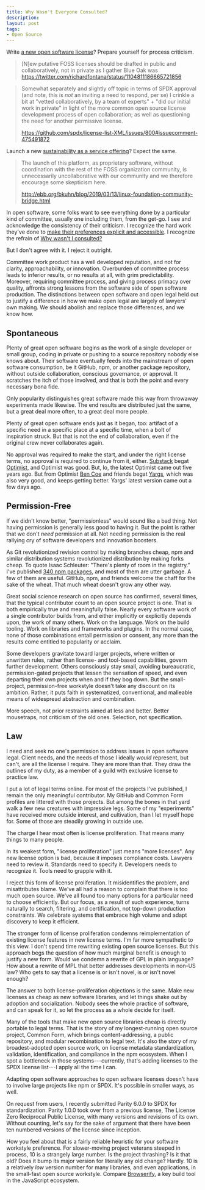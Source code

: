 ```yaml
---
title: Why Wasn't Everyone Consulted?
description:
layout: post
tags:
- Open Source
---
```


Write [a new open software license](https://blueoakcouncil.org/license/1.0.0.html)?  Prepare yourself for process criticism.

> [N]ew putative FOSS licenses should be drafted in public and collaboratively, not in private as I gather Blue Oak was
> <https://twitter.com/richardfontana/status/1104811186665721856>

> Somewhat separately and slightly off topic in terms of SPDX approval (and note, this is *not* an inviting a need to respond, per se) I crinkle a bit at "vetted collaboratively, by a team of experts" + "did our initial work in private" in light of the more common open source license development process of open collaboration; as well as questioning the need for another permissive license.
>
> <https://github.com/spdx/license-list-XML/issues/800#issuecomment-475491872>

Launch a new [sustainability as a service offering](https://communitybridge.org/)?  Expect the same.

> The launch of this platform, as proprietary software, without coordination with the rest of the FOSS organization community, is unnecessarily uncollaborative with our community and we therefore encourage some skepticism here.
>
> <http://ebb.org/bkuhn/blog/2019/03/13/linux-foundation-community-bridge.html>

In open software, some folks want to see everything done by a particular kind of committee, usually one including them, from the get-go.  I see and acknowledge the consistency of their criticism.  I recognize the hard work they've done to [make their preferences explicit and accessible](https://github.com/richardfontana/hbr/blob/master/HBR.md).  I recognize the refrain of [Why wasn't I consulted?](https://youtu.be/m0rakUuPXFM?t=746)

But I don't agree with it.  I reject it outright.

Committee work product has a well developed reputation, and not for clarity, approachability, or innovation.  Overburden of committee process leads to inferior results, or no results at all, with grim predictability.  Moreover, requiring committee process, and giving process primacy over quality, affronts strong lessons from the software side of open software production.  The distinctions between open software and open legal held out to justify a difference in how we make open legal are largely of lawyers' own making.  We should abolish and replace those differences, and we know how.

## Spontaneous

Plenty of great open software begins as the work of a single developer or small group, coding in private or pushing to a source repository nobody else knows about.  Their software eventually feeds into the mainstream of open software consumption, be it GitHub, npm, or another package repository, without outside collaboration, conscious governance, or approval.  It scratches the itch of those involved, and that is both the point and every necessary bona fide.

Only popularity distinguishes great software made this way from throwaway experiments made likewise.  The end results are distributed just the same, but a great deal more often, to a great deal more people.

Plenty of great open software ends just as it began, too: artifact of a specific need in a specific place at a specific time, when a bolt of inspiration struck.  But that is not the end of collaboration, even if the original crew never collaborates again.

No approval was required to make the start, and under the right license terms, no approval is required to continue from it, either.  [Substack](http://substack.net/) begat [Optimist](https://www.npmjs.com/package/optimist), and Optimist was good.  But, lo, the latest Optimist came out five years ago.  But from Optimist [Ben Coe](https://github.com/bcoe) and friends begat [Yargs](https://www.npmjs.com/package/yargs), which was also very good, and keeps getting better.  Yargs' latest version came out a few days ago.

## Permission-Free

If we didn't know better, "permissionless" would sound like a bad thing.  Not having permission is generally less good to having it.  But the point is rather that we don't _need_ permission at all.  Not needing permission is the real rallying cry of software developers and innovation boosters.

As Git revolutionized revision control by making branches cheap, npm and similar distribution systems revolutionized distribution by making forks cheap.  To quote Isaac Schleuter: "There's plenty of room in the registry."  I've published [340 npm packages](https://npmjs.com/~kemitchell), and most of them are utter garbage.  A few of them are useful.  GitHub, npm, and friends welcome the chaff for the sake of the wheat.  That much wheat doesn't grow any other way.

Great social science research on open source has confirmed, several times, that the typical contributor count to an open source project is one.  That is both empirically true and meaningfully false.  Nearly every software work of a single contributor builds from, and either implicitly or explicitly depends upon, the work of many others.  Work on the language.  Work on the build tooling.  Work on libraries and frameworks and plugins.  In the normal case, none of those combinations entail permission or consent, any more than the results come entitled to popularity or acclaim.

Some developers gravitate toward larger projects, where written or unwritten rules, rather than license- and tool-based capabilities, govern further development.  Others consciously stay small, avoiding bureaucratic, permission-gated projects that lessen the sensation of speed, and even departing their own projects when and if they bog down.  But the small-project, permission-free workstyle doesn't take any discount on its ambition.  Rather, it puts faith in systematized, conventional, and malleable means of widespread abstraction and combination.

More speech, not prior restraints aimed at less and better.  Better mousetraps, not criticism of the old ones.  Selection, not specification.

## Law

I need and seek no one's permission to address issues in open software legal.  Client needs, and the needs of those I ideally _would_ represent, but can't,  are all the license I require.  They are more than that.  They draw the outlines of my duty, as a member of a guild with exclusive license to practice law.

I put a lot of legal terms online.  For most of the projects I've published, I remain the only meaningful contributor.  My GitHub and Common Form profiles are littered with those projects.  But among the bones in that yard walk a few new creatures with impressive legs.  Some of my "experiments" have received more outside interest, and cultivation, than I let myself hope for.  Some of those are steadily growing in outside use.

The charge I hear most often is license proliferation.  That means many things to many people.

In its weakest form, "license proliferation" just means "more licenses".  Any new license option is bad, because it imposes compliance costs.  Lawyers need to review it.  Standards need to specify it.  Developers needs to recognize it.  Tools need to grapple with it.

I reject this form of license proliferation.  It misidentifies the problem, and misattributes blame.  We've all had a reason to complain that there is too much open source.  We've all found too many options for a particular need to choose efficiently.  But our focus, as a result of such experience, turns naturally to search, filtering, and certification, not top-down production constraints.  We celebrate systems that embrace high volume and adapt discovery to keep it efficient.

The stronger form of license proliferation condemns reimplementation of existing license features in new license terms.  I'm far more sympathetic to this view.  I don't spend time rewriting existing open source licenses.  But this approach begs the question of how much marginal benefit is enough to justify a new form.  Would we condemn a rewrite of GPL in plain language?  How about a rewrite of MPL that better addresses developments in non-US law?  Who gets to say that a license is or isn't novel, is or isn't novel enough?

The answer to both license-proliferation objections is the same.  Make new licenses as cheap as new software libraries, and let things shake out by adoption and socialization.  Nobody sees the whole practice of software, and can speak for it, so let the process as a whole decide for itself.

Many of the tools that make new open source libraries cheap is directly portable to legal terms.  That is the story of my longest-running open source project, Common Form, which brings content-addressing, a public repository, and modular recombination to legal text.  It's also the story of my broadest-adopted open source work, on license metadata standardization, validation, identification, and compliance in the npm ecosystem.  When I spot a bottleneck in those systems---currently, that's adding licenses to the SPDX license list---I apply all the time I can.

Adapting open software approaches to open software licenses doesn't have to involve large projects like npm or SPDX.  It's possible in smaller ways, as well.

On request from users, I recently submitted Parity 6.0.0 to SPDX for standardization.  Parity 1.0.0 took over from a previous license, The License Zero Reciprocal Public License, with many versions and revisions of its own.  Without counting, let's say for the sake of argument that there have been ten numbered versions of the license since inception.

How you feel about that is a fairly reliable heuristic for your software workstyle preference.  For slower-moving project veterans steeped in process, 10 is a strangely large number.  Is the project thrashing?  Is it that old?  Does it bump its major version for literally any old change?  Hardly.  10 is a relatively _low_ version number for many libraries, and even applications, in the small-fast open source workstyle.  Compare [Browserify](https://www.npmjs.com/package/browserify/versions), a key build tool in the JavaScript ecosystem.